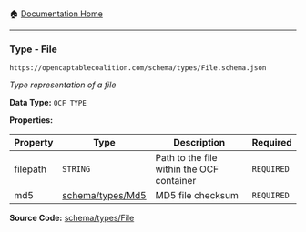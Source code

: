 :house: [Documentation Home](/README.md)

---

### Type - File

`https://opencaptablecoalition.com/schema/types/File.schema.json`

_Type representation of a file_

**Data Type:** `OCF TYPE`

**Properties:**

| Property | Type                                          | Description                               | Required   |
| -------- | --------------------------------------------- | ----------------------------------------- | ---------- |
| filepath | `STRING`                                      | Path to the file within the OCF container | `REQUIRED` |
| md5      | [schema/types/Md5](/docs/schema/types/Md5.md) | MD5 file checksum                         | `REQUIRED` |

**Source Code:** [schema/types/File](/schema/types/File.schema.json)


